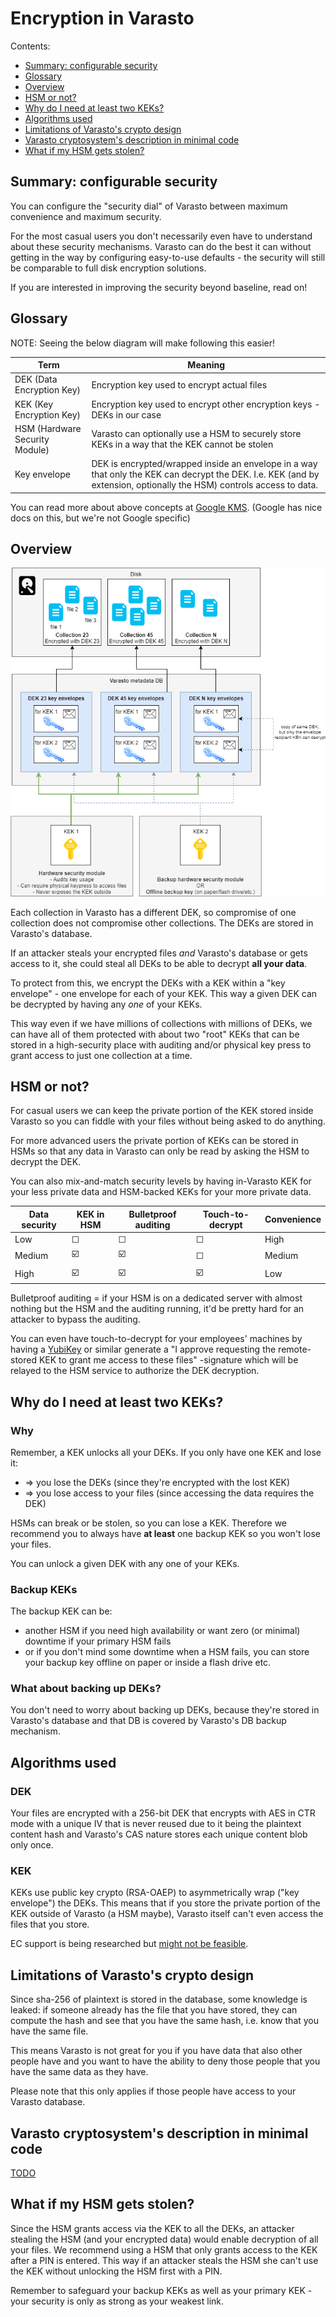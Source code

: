 Encryption in Varasto
=====================

Contents:

- [Summary: configurable security](#summary-configurable-security)
- [Glossary](#glossary)
- [Overview](#overview)
- [HSM or not?](#hsm-or-not)
- [Why do I need at least two KEKs?](#why-do-i-need-at-least-two-keks)
- [Algorithms used](#algorithms-used)
- [Limitations of Varasto's crypto design](#limitations-of-varastos-crypto-design)
- [Varasto cryptosystem's description in minimal code](#varasto-cryptosystems-description-in-minimal-code)
- [What if my HSM gets stolen?](#what-if-my-hsm-gets-stolen)


Summary: configurable security
------------------------------

You can configure the "security dial" of Varasto between maximum convenience and maximum security.

For the most casual users you don't necessarily even have to understand about these security
mechanisms. Varasto can do the best it can without getting in the way by configuring
easy-to-use defaults - the security will still be comparable to full disk encryption solutions.

If you are interested in improving the security beyond baseline, read on!


Glossary
--------

NOTE: Seeing the below diagram will make following this easier!

| Term                           | Meaning |
|--------------------------------|---------|
| DEK (Data Encryption Key)      | Encryption key used to encrypt actual files |
| KEK (Key Encryption Key)       | Encryption key used to encrypt other encryption keys - DEKs in our case |
| HSM (Hardware Security Module) | Varasto can optionally use a HSM to securely store KEKs in a way that the KEK cannot be stolen |
| Key envelope                   | DEK is encrypted/wrapped inside an envelope in a way that only the KEK can decrypt the DEK. I.e. KEK (and by extension, optionally the HSM) controls access to data. |

You can read more about above concepts at
[Google KMS](https://cloud.google.com/kms/docs/envelope-encryption). (Google has nice docs
on this, but we're not Google specific)


Overview
--------

![Diagram](key-encryption-keys.png)

Each collection in Varasto has a different DEK, so compromise of one collection does not
compromise other collections. The DEKs are stored in Varasto's database.

If an attacker steals your encrypted files *and* Varasto's database or gets access to it,
she could steal all DEKs to be able to decrypt **all your data**.

To protect from this, we encrypt the DEKs with a KEK within a "key envelope" - one envelope
for each of your KEK. This way a given DEK can be decrypted by having any *one* of your KEKs.

This way even if we have millions of collections with millions of DEKs, we can have all of
them protected with about two "root" KEKs that can be stored in a high-security place with
auditing and/or physical key press to grant access to just one collection at a time.


HSM or not?
-----------

For casual users we can keep the private portion of the KEK stored inside Varasto so you
can fiddle with your files without being asked to do anything.  

For more advanced users the private portion of KEKs can be stored in HSMs so that any data
in Varasto can only be read by asking the HSM to decrypt the DEK.

You can also mix-and-match security levels by having in-Varasto KEK for your less
private data and HSM-backed KEKs for your more private data.

| Data security | KEK in HSM | Bulletproof auditing | Touch-to-decrypt | Convenience |
|---------------|------------|----------------------|------------------|-------------|
| Low           | ☐          | ☐                   | ☐               | High        |
| Medium        | ☑️         | ☑️                  | ☐               | Medium      |
| High          | ☑️         | ☑️                  | ☑️              | Low         |

Bulletproof auditing = if your HSM is on a dedicated server with almost nothing but the
HSM and the auditing running, it'd be pretty hard for an attacker to bypass the auditing.

You can even have touch-to-decrypt for your employees' machines by having a
[YubiKey](https://www.yubico.com/) or similar generate a "I approve requesting the
remote-stored KEK to grant me access to these files" -signature which will be relayed to
the HSM service to authorize the DEK decryption.


Why do I need at least two KEKs?
--------------------------------

### Why

Remember, a KEK unlocks all your DEKs. If you only have one KEK and lose it:

- => you lose the DEKs (since they're encrypted with the lost KEK)
- => you lose access to your files (since accessing the data requires the DEK)

HSMs can break or be stolen, so you can lose a KEK. Therefore we recommend you to always
have **at least** one backup KEK so you won't lose your files.

You can unlock a given DEK with any one of your KEKs.

### Backup KEKs

The backup KEK can be:

- another HSM if you need high availability or want zero (or minimal) downtime if your primary HSM fails
- or if you don't mind some downtime when a HSM fails, you can store your backup key offline on paper or inside a flash drive etc.

### What about backing up DEKs?

You don't need to worry about backing up DEKs, because they're stored in Varasto's database
and that DB is covered by Varasto's DB backup mechanism.


Algorithms used
---------------

### DEK

Your files are encrypted with a 256-bit DEK that encrypts with AES in CTR mode with a
unique IV that is never reused due to it being the plaintext content hash and Varasto's CAS
nature stores each unique content blob only once.

### KEK

KEKs use public key crypto (RSA-OAEP) to asymmetrically wrap ("key envelope") the DEKs.
This means that if you store the private portion of the KEK outside of Varasto (a HSM maybe),
Varasto itself can't even access the files that you store.

EC support is being researched but
[might not be feasible](https://blog.filippo.io/using-ed25519-keys-for-encryption/).


Limitations of Varasto's crypto design
--------------------------------------

Since sha-256 of plaintext is stored in the database, some knowledge is leaked: if someone
already has the file that you have stored, they can compute the hash and see that you have
the same hash, i.e. know that you have the same file.

This means Varasto is not great for you if you have data that also other people have and
you want to have the ability to deny those people that you have the same data as they have.

Please note that this only applies if those people have access to your Varasto database.


Varasto cryptosystem's description in minimal code
--------------------------------------------------

[TODO](https://github.com/function61/varasto/issues/134)


What if my HSM gets stolen?
---------------------------

Since the HSM grants access via the KEK to all the DEKs, an attacker stealing the HSM
(and your encrypted data) would enable decryption of all your files. We recommend using a
HSM that only grants access to the KEK after a PIN is entered. This way if an attacker
steals the HSM she can't use the KEK without unlocking the HSM first with a PIN.

Remember to safeguard your backup KEKs as well as your primary KEK - your security is only
as strong as your weakest link.
